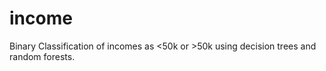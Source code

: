 # income
Binary Classification of incomes as &lt;50k or >50k using decision trees and random forests.
